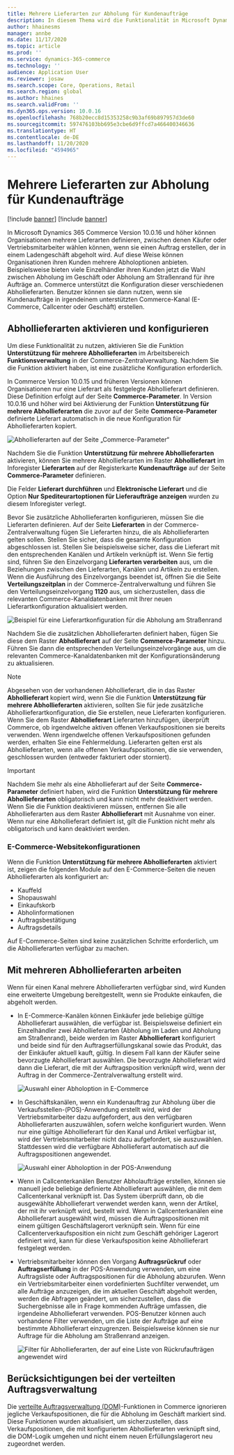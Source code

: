 ```yaml
---
title: Mehrere Lieferarten zur Abholung für Kundenaufträge
description: In diesem Thema wird die Funktionalität in Microsoft Dynamics 365 Commerce erklärt, mit der Sie Kundenaufträge für die Abholung in einem Ladengeschäft erstellen können.
author: hhainesms
manager: annbe
ms.date: 11/17/2020
ms.topic: article
ms.prod: ''
ms.service: dynamics-365-commerce
ms.technology: ''
audience: Application User
ms.reviewer: josaw
ms.search.scope: Core, Operations, Retail
ms.search.region: global
ms.author: hhaines
ms.search.validFrom: ''
ms.dyn365.ops.version: 10.0.16
ms.openlocfilehash: 768b20ecc8d15353258c9b3af69b897957d3de60
ms.sourcegitcommit: 597476103bb695e3cbe6d9ffcd7a466400346636
ms.translationtype: HT
ms.contentlocale: de-DE
ms.lasthandoff: 11/20/2020
ms.locfileid: "4594965"
---
```

# <a name="enable-multiple-pickup-delivery-modes-for-customer-orders"></a>Mehrere Lieferarten zur Abholung für Kundenaufträge

[!include [banner](includes/banner.md)]
[!include [banner](includes/preview-banner.md)]

In Microsoft Dynamics 365 Commerce Version 10.0.16 und höher können Organisationen mehrere Lieferarten definieren, zwischen denen Käufer oder Vertriebsmitarbeiter wählen können, wenn sie einen Auftrag erstellen, der in einem Ladengeschäft abgeholt wird. Auf diese Weise können Organisationen ihren Kunden mehrere Abholoptionen anbieten. Beispielsweise bieten viele Einzelhändler ihren Kunden jetzt die Wahl zwischen Abholung im Geschäft oder Abholung am Straßenrand für ihre Aufträge an. Commerce unterstützt die Konfiguration dieser verschiedenen Abhollieferarten. Benutzer können sie dann nutzen, wenn sie Kundenaufträge in irgendeinem unterstützten Commerce-Kanal (E-Commerce, Callcenter oder Geschäft) erstellen.

## <a name="enable-and-configure-pickup-delivery-modes"></a>Abhollieferarten aktivieren und konfigurieren

Um diese Funktionalität zu nutzen, aktivieren Sie die Funktion **Unterstützung für mehrere Abhollieferarten** im Arbeitsbereich **Funktionsverwaltung** in der Commerce-Zentralverwaltung. Nachdem Sie die Funktion aktiviert haben, ist eine zusätzliche Konfiguration erforderlich.

In Commerce Version 10.0.15 und früheren Versionen können Organisationen nur eine Lieferart als festgelegte Abhollieferart definieren. Diese Definition erfolgt auf der Seite **Commerce-Parameter**. In Version 10.0.16 und höher wird bei Aktivierung der Funktion **Unterstützung für mehrere Abhollieferarten** die zuvor auf der Seite **Commerce-Parameter** definierte Lieferart automatisch in die neue Konfiguration für Abhollieferarten kopiert.

![Abhollieferarten auf der Seite „Commerce-Parameter“](media/multiplepickupparameter.png)

Nachdem Sie die Funktion **Unterstützung für mehrere Abhollieferarten** aktivieren, können Sie mehrere Abhollieferarten im Raster **Abhollieferart** im Inforegister **Lieferarten** auf der Registerkarte **Kundenaufträge** auf der Seite **Commerce-Parameter** definieren.

Die Felder **Lieferart durchführen** und **Elektronische Lieferart** und die Option **Nur Spediteurartoptionen für Lieferaufträge anzeigen** wurden zu diesem Inforegister verlegt.

Bevor Sie zusätzliche Abhollieferarten konfigurieren, müssen Sie die Lieferarten definieren. Auf der Seite **Lieferarten** in der Commerce-Zentralverwaltung fügen Sie Lieferarten hinzu, die als Abhollieferarten gelten sollen. Stellen Sie sicher, dass die gesamte Konfiguration abgeschlossen ist. Stellen Sie beispielsweise sicher, dass die Lieferart mit den entsprechenden Kanälen und Artikeln verknüpft ist. Wenn Sie fertig sind, führen Sie den Einzelvorgang **Lieferarten verarbeiten** aus, um die Beziehungen zwischen den Lieferarten, Kanälen und Artikeln zu erstellen. Wenn die Ausführung des Einzelvorgangs beendet ist, öffnen Sie die Seite **Verteilungszeitplan** in der Commerce-Zentralverwaltung und führen Sie den Verteilungseinzelvorgang **1120** aus, um sicherzustellen, dass die relevanten Commerce-Kanaldatenbanken mit Ihrer neuen Lieferartkonfiguration aktualisiert werden.

![Beispiel für eine Lieferartkonfiguration für die Abholung am Straßenrand](media/pickupmodes.png)

Nachdem Sie die zusätzlichen Abhollieferarten definiert haben, fügen Sie diese dem Raster **Abhollieferart** auf der Seite **Commerce-Parameter** hinzu. Führen Sie dann die entsprechenden Verteilungseinzelvorgänge aus, um die relevanten Commerce-Kanaldatenbanken mit der Konfigurationsänderung zu aktualisieren.

> [!NOTE]
> Abgesehen von der vorhandenen Abhollieferart, die in das Raster **Abhollieferart** kopiert wird, wenn Sie die Fu‭nktion **Unterstützung für mehrere Abhollieferarten** aktivieren, sollten Sie für jede zusätzliche Abhollieferartkonfiguration, die Sie erstellen, neue Lieferarten konfigurieren. Wenn Sie dem Raster **Abhollieferart** Lieferarten hinzufügen, überprüft Commerce, ob irgendwelche aktiven offenen Verkaufspositionen sie bereits verwenden. Wenn irgendwelche offenen Verkaufspositionen gefunden werden, erhalten Sie eine Fehlermeldung. Lieferarten gelten erst als Abhollieferarten, wenn alle offenen Verkaufspositionen, die sie verwenden, geschlossen wurden (entweder fakturiert oder storniert).

> [!IMPORTANT]
> Nachdem Sie mehr als eine Abhollieferart auf der Seite **Commerce-Parameter** definiert haben, wird die Funktion **Unterstützung für mehrere Abhollieferarten** obligatorisch und kann nicht mehr deaktiviert werden. Wenn Sie die Funktion deaktivieren müssen, entfernen Sie alle Abhollieferarten aus dem Raster **Abhollieferart** mit Ausnahme von einer. Wenn nur eine Abhollieferart definiert ist, gilt die Funktion nicht mehr als obligatorisch und kann deaktiviert werden.

### <a name="e-commerce-site-configurations"></a>E-Commerce-Websitekonfigurationen

Wenn die Funktion **Unterstützung für mehrere Abhollieferarten** aktiviert ist, zeigen die folgenden Module auf den E-Commerce-Seiten die neuen Abhollieferarten als konfiguriert an:

- Kauffeld
- Shopauswahl
- Einkaufskorb
- Abholinformationen
- Auftragsbestätigung
- Auftragsdetails

Auf E-Commerce-Seiten sind keine zusätzlichen Schritte erforderlich, um die Abhollieferarten verfügbar zu machen.

## <a name="work-with-multiple-pickup-delivery-modes"></a>Mit mehreren Abhollieferarten arbeiten

Wenn für einen Kanal mehrere Abhollieferarten verfügbar sind, wird Kunden eine erweiterte Umgebung bereitgestellt, wenn sie Produkte einkaufen, die abgeholt werden. 

- In E-Commerce-Kanälen können Einkäufer jede beliebige gültige Abhollieferart auswählen, die verfügbar ist. Beispielsweise definiert ein Einzelhändler zwei Abhollieferarten (Abholung im Laden und Abholung am Straßenrand), beide werden im Raster **Abhollieferart** konfiguriert und beide sind für den Auftragserfüllungskanal sowie das Produkt, das der Einkäufer aktuell kauft, gültig. In diesem Fall kann der Käufer seine bevorzugte Abhollieferart auswählen. Die bevorzugte Abhollieferart wird dann die Lieferart, die mit der Auftragsposition verknüpft wird, wenn der Auftrag in der Commerce-Zentralverwaltung erstellt wird.

    ![Auswahl einer Abholoption in E-Commerce](media/pickupecommerce.png)

- In Geschäftskanälen, wenn ein Kundenauftrag zur Abholung über die Verkaufsstellen-(POS)-Anwendung erstellt wird, wird der Vertriebsmitarbeiter dazu aufgefordert, aus den verfügbaren Abhollieferarten auszuwählen, sofern welche konfiguriert wurden. Wenn nur eine gültige Abhollieferart für den Kanal und Artikel verfügbar ist, wird der Vertriebsmitarbeiter nicht dazu aufgefordert, sie auszuwählen. Stattdessen wird die verfügbare Abhollieferart automatisch auf die Auftragspositionen angewendet.

    ![Auswahl einer Abholoption in der POS-Anwendung](media/pickuppos.png)

- Wenn in Callcenterkanälen Benutzer Abholaufträge erstellen, können sie manuell jede beliebige definierte Abhollieferart auswählen, die mit dem Callcenterkanal verknüpft ist. Das System überprüft dann, ob die ausgewählte Abhollieferart verwendet werden kann, wenn der Artikel, der mit ihr verknüpft wird, bestellt wird. Wenn in Callcenterkanälen eine Abhollieferart ausgewählt wird, müssen die Auftragspositionen mit einem gültigen Geschäftslagerort verknüpft sein. Wenn für eine Callcenterverkaufsposition ein nicht zum Geschäft gehöriger Lagerort definiert wird, kann für diese Verkaufsposition keine Abhollieferart festgelegt werden.
- Vertriebsmitarbeiter können den Vorgang **Auftragsrückruf** oder **Auftragserfüllung** in der POS-Anwendung verwenden, um eine Auftragsliste oder Auftragspositionen für die Abholung abzurufen. Wenn ein Vertriebsmitarbeiter einen vordefinierten Suchfilter verwendet, um alle Aufträge anzuzeigen, die im aktuellen Geschäft abgeholt werden, werden die Abfragen geändert, um sicherzustellen, dass die Suchergebnisse alle in Frage kommenden Aufträge umfassen, die irgendeine Abhollieferart verwenden. POS-Benutzer können auch vorhandene Filter verwenden, um die Liste der Aufträge auf eine bestimmte Abhollieferart einzugrenzen. Beispielsweise können sie nur Auftrage für die Abholung am Straßenrand anzeigen.

    ![Filter für Abhollieferarten, der auf eine Liste von Rückrufaufträgen angewendet wird](media/pickuprecallorder.png)

## <a name="considerations-for-distributed-order-management"></a>Berücksichtigungen bei der verteilten Auftragsverwaltung

Die [verteilte Auftragsverwaltung (DOM)](https://docs.microsoft.com/dynamics365/commerce/dom)-Funktionen in Commerce ignorieren jegliche Verkaufspositionen, die für die Abholung im Geschäft markiert sind. Diese Funktionen wurden aktualisiert, um sicherzustellen, dass Verkaufspositionen, die mit konfigurierten Abhollieferarten verknüpft sind, die DOM-Logik umgehen und nicht einem neuen Erfüllungslagerort neu zugeordnet werden.
